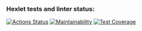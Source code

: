 ### Hexlet tests and linter status:
[![Actions Status](https://github.com/vaspav98/java-project-78/workflows/hexlet-check/badge.svg)](https://github.com/vaspav98/java-project-78/actions)
[![Maintainability](https://api.codeclimate.com/v1/badges/380f6a710d27bb3eca0d/maintainability)](https://codeclimate.com/github/vaspav98/java-project-78/maintainability)
[![Test Coverage](https://api.codeclimate.com/v1/badges/380f6a710d27bb3eca0d/test_coverage)](https://codeclimate.com/github/vaspav98/java-project-78/test_coverage)